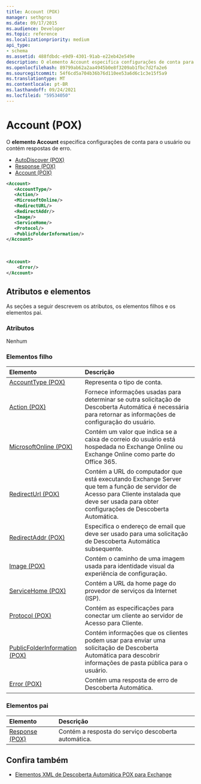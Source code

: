 ```yaml
---
title: Account (POX)
manager: sethgros
ms.date: 09/17/2015
ms.audience: Developer
ms.topic: reference
ms.localizationpriority: medium
api_type:
- schema
ms.assetid: 488fdbdc-e9d9-4301-91ab-e22eb42e549e
description: O elemento Account especifica configurações de conta para o usuário ou contém respostas de erro.
ms.openlocfilehash: 89799ab62a2aa4945b0e8f3209ab1fbc7d2fa2e6
ms.sourcegitcommit: 54f6cd5a704b36b76d110ee53a6d6c1c3e15f5a9
ms.translationtype: MT
ms.contentlocale: pt-BR
ms.lasthandoff: 09/24/2021
ms.locfileid: "59534050"
---
```

# <a name="account-pox"></a>Account (POX)

O **elemento Account** especifica configurações de conta para o usuário ou contém respostas de erro. 
  
- [AutoDiscover (POX)](autodiscover-pox.md)
- [Response (POX)](response-pox.md)
- [Account (POX)](account-pox.md)
  
```XML
<Account>
   <AccountType/>
   <Action/>
   <MicrosoftOnline/>
   <RedirectURL/>
   <RedirectAddr/>
   <Image/>
   <ServiceHome/>
   <Protocol/>
   <PublicFolderInformation/>
</Account>
```

<br/>

```XML
<Account> 
    <Error/> 
</Account>
```

## <a name="attributes-and-elements"></a>Atributos e elementos

As seções a seguir descrevem os atributos, os elementos filhos e os elementos pai.
  
### <a name="attributes"></a>Atributos

Nenhum
  
### <a name="child-elements"></a>Elementos filho

|**Elemento**|**Descrição**|
|:-----|:-----|
|[AccountType (POX)](accounttype-pox.md) <br/> |Representa o tipo de conta.  <br/> |
|[Action (POX)](action-pox.md) <br/> |Fornece informações usadas para determinar se outra solicitação de Descoberta Automática é necessária para retornar as informações de configuração do usuário.  <br/> |
|[MicrosoftOnline (POX)](microsoftonline-pox.md) <br/> |Contém um valor que indica se a caixa de correio do usuário está hospedada no Exchange Online ou Exchange Online como parte do Office 365.  <br/> |
|[RedirectUrl (POX)](redirecturl-pox.md) <br/> |Contém a URL do computador que está executando Exchange Server que tem a função de servidor de Acesso para Cliente instalada que deve ser usada para obter configurações de Descoberta Automática.  <br/> |
|[RedirectAddr (POX)](redirectaddr-pox.md) <br/> |Especifica o endereço de email que deve ser usado para uma solicitação de Descoberta Automática subsequente.  <br/> |
|[Image (POX)](image-pox.md) <br/> |Contém o caminho de uma imagem usada para identidade visual da experiência de configuração.  <br/> |
|[ServiceHome (POX)](servicehome-pox.md) <br/> |Contém a URL da home page do provedor de serviços da Internet (ISP).  <br/> |
|[Protocol (POX)](protocol-pox.md) <br/> |Contém as especificações para conectar um cliente ao servidor de Acesso para Cliente.  <br/> |
|[PublicFolderInformation (POX)](publicfolderinformation-pox.md) <br/> |Contém informações que os clientes podem usar para enviar uma solicitação de Descoberta Automática para descobrir informações de pasta pública para o usuário.  <br/> |
|[Error (POX)](error-pox.md) <br/> |Contém uma resposta de erro de Descoberta Automática.  <br/> |
   
### <a name="parent-elements"></a>Elementos pai

|**Elemento**|**Descrição**|
|:-----|:-----|
|[Response (POX)](response-pox.md) <br/> |Contém a resposta do serviço descoberta automática.  <br/> |
   
## <a name="see-also"></a>Confira também

- [Elementos XML de Descoberta Automática POX para Exchange](pox-autodiscover-xml-elements-for-exchange.md)


